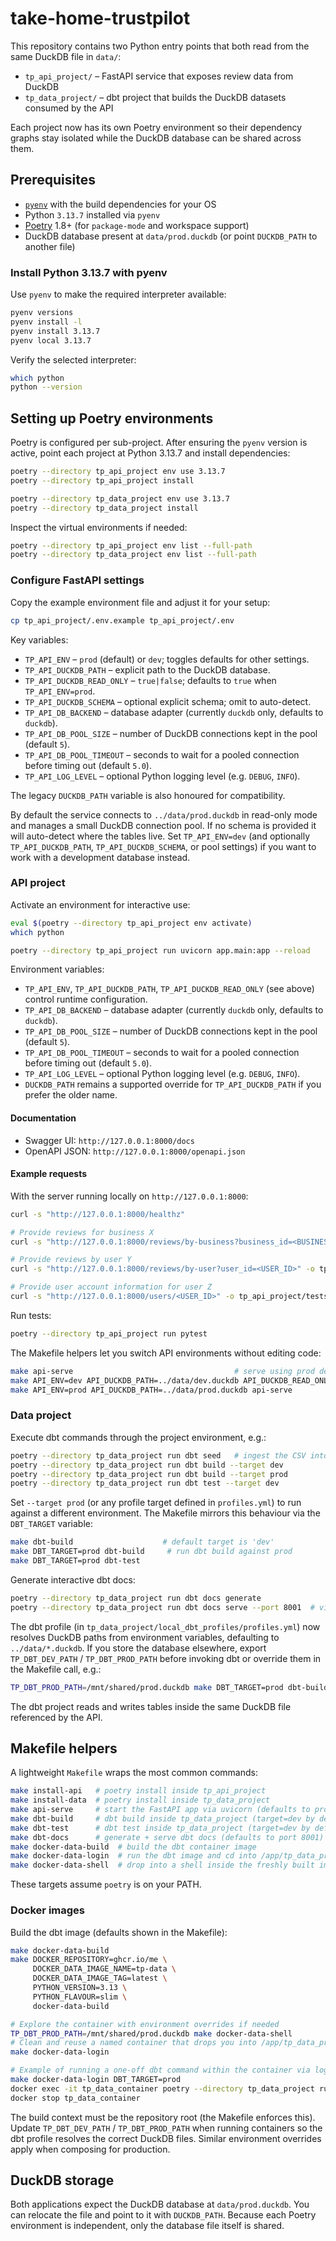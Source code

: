 # take-home-trustpilot

This repository contains two Python entry points that both read from the same DuckDB file in `data/`:

- `tp_api_project/` – FastAPI service that exposes review data from DuckDB
- `tp_data_project/` – dbt project that builds the DuckDB datasets consumed by the API

Each project now has its own Poetry environment so their dependency graphs stay isolated while the DuckDB database can be shared across them.

## Prerequisites

- [`pyenv`](https://github.com/pyenv/pyenv) with the build dependencies for your OS
- Python `3.13.7` installed via `pyenv`
- [Poetry](https://python-poetry.org/) 1.8+ (for `package-mode` and workspace support)
- DuckDB database present at `data/prod.duckdb` (or point `DUCKDB_PATH` to another file)

### Install Python 3.13.7 with pyenv

Use `pyenv` to make the required interpreter available:

```bash
pyenv versions
pyenv install -l
pyenv install 3.13.7
pyenv local 3.13.7
```

Verify the selected interpreter:

```bash
which python
python --version
```

## Setting up Poetry environments

Poetry is configured per sub-project. After ensuring the `pyenv` version is active, point each project at Python 3.13.7 and install dependencies:

```bash
poetry --directory tp_api_project env use 3.13.7
poetry --directory tp_api_project install

poetry --directory tp_data_project env use 3.13.7
poetry --directory tp_data_project install
```

Inspect the virtual environments if needed:

```bash
poetry --directory tp_api_project env list --full-path
poetry --directory tp_data_project env list --full-path
```

### Configure FastAPI settings

Copy the example environment file and adjust it for your setup:

```bash
cp tp_api_project/.env.example tp_api_project/.env
```

Key variables:

- `TP_API_ENV` – `prod` (default) or `dev`; toggles defaults for other settings.
- `TP_API_DUCKDB_PATH` – explicit path to the DuckDB database.
- `TP_API_DUCKDB_READ_ONLY` – `true|false`; defaults to `true` when `TP_API_ENV=prod`.
- `TP_API_DUCKDB_SCHEMA` – optional explicit schema; omit to auto-detect.
- `TP_API_DB_BACKEND` – database adapter (currently `duckdb` only, defaults to `duckdb`).
- `TP_API_DB_POOL_SIZE` – number of DuckDB connections kept in the pool (default `5`).
- `TP_API_DB_POOL_TIMEOUT` – seconds to wait for a pooled connection before timing out (default `5.0`).
- `TP_API_LOG_LEVEL` – optional Python logging level (e.g. `DEBUG`, `INFO`).

The legacy `DUCKDB_PATH` variable is also honoured for compatibility.

By default the service connects to `../data/prod.duckdb` in read-only mode and manages a
small DuckDB connection pool. If no schema is provided it will auto-detect where the tables
live. Set `TP_API_ENV=dev` (and optionally `TP_API_DUCKDB_PATH`, `TP_API_DUCKDB_SCHEMA`, or
pool settings) if you want to work with a development database instead.

### API project

Activate an environment for interactive use:

```bash
eval $(poetry --directory tp_api_project env activate)
which python
```

```bash
poetry --directory tp_api_project run uvicorn app.main:app --reload
```

Environment variables:

- `TP_API_ENV`, `TP_API_DUCKDB_PATH`, `TP_API_DUCKDB_READ_ONLY` (see above) control runtime configuration.
- `TP_API_DB_BACKEND` – database adapter (currently `duckdb` only, defaults to `duckdb`).
- `TP_API_DB_POOL_SIZE` – number of DuckDB connections kept in the pool (default `5`).
- `TP_API_DB_POOL_TIMEOUT` – seconds to wait for a pooled connection before timing out (default `5.0`).
- `TP_API_LOG_LEVEL` – optional Python logging level (e.g. `DEBUG`, `INFO`).
- `DUCKDB_PATH` remains a supported override for `TP_API_DUCKDB_PATH` if you prefer the older name.

#### Documentation

- Swagger UI: `http://127.0.0.1:8000/docs`
- OpenAPI JSON: `http://127.0.0.1:8000/openapi.json`

#### Example requests

With the server running locally on `http://127.0.0.1:8000`:

```bash
curl -s "http://127.0.0.1:8000/healthz"

# Provide reviews for business X
curl -s "http://127.0.0.1:8000/reviews/by-business?business_id=<BUSINESS_ID>" -o tp_api_project/tests/data/business.csv

# Provide reviews by user Y
curl -s "http://127.0.0.1:8000/reviews/by-user?user_id=<USER_ID>" -o tp_api_project/tests/data/user_reviews.csv

# Provide user account information for user Z
curl -s "http://127.0.0.1:8000/users/<USER_ID>" -o tp_api_project/tests/data/user_info.csv
```

Run tests:

```bash
poetry --directory tp_api_project run pytest
```

The Makefile helpers let you switch API environments without editing code:

```bash
make api-serve                                    # serve using prod defaults
make API_ENV=dev API_DUCKDB_PATH=../data/dev.duckdb API_DUCKDB_READ_ONLY=false api-serve
make API_ENV=prod API_DUCKDB_PATH=../data/prod.duckdb api-serve
```

### Data project

Execute dbt commands through the project environment, e.g.:

```bash
poetry --directory tp_data_project run dbt seed   # ingest the CSV into DuckDB
poetry --directory tp_data_project run dbt build --target dev
poetry --directory tp_data_project run dbt build --target prod
poetry --directory tp_data_project run dbt test --target dev
```

Set `--target prod` (or any profile target defined in `profiles.yml`) to run against a
different environment. The Makefile mirrors this behaviour via the `DBT_TARGET` variable:

```bash
make dbt-build                    # default target is 'dev'
make DBT_TARGET=prod dbt-build     # run dbt build against prod
make DBT_TARGET=prod dbt-test
```

Generate interactive dbt docs:

```bash
poetry --directory tp_data_project run dbt docs generate
poetry --directory tp_data_project run dbt docs serve --port 8001  # visit http://127.0.0.1:8001
```

The dbt profile (in `tp_data_project/local_dbt_profiles/profiles.yml`) now resolves DuckDB
paths from environment variables, defaulting to `../data/*.duckdb`. If you store the
database elsewhere, export `TP_DBT_DEV_PATH` / `TP_DBT_PROD_PATH` before invoking dbt or
override them in the Makefile call, e.g.:

```bash
TP_DBT_PROD_PATH=/mnt/shared/prod.duckdb make DBT_TARGET=prod dbt-build
```

The dbt project reads and writes tables inside the same DuckDB file referenced by the API.

## Makefile helpers

A lightweight `Makefile` wraps the most common commands:

```bash
make install-api   # poetry install inside tp_api_project
make install-data  # poetry install inside tp_data_project
make api-serve     # start the FastAPI app via uvicorn (defaults to prod)
make dbt-build     # dbt build inside tp_data_project (target=dev by default)
make dbt-test      # dbt test inside tp_data_project (target=dev by default)
make dbt-docs      # generate + serve dbt docs (defaults to port 8001)
make docker-data-build  # build the dbt container image
make docker-data-login  # run the dbt image and cd into /app/tp_data_project
make docker-data-shell  # drop into a shell inside the freshly built image
```

These targets assume `poetry` is on your PATH.

### Docker images

Build the dbt image (defaults shown in the Makefile):

```bash
make docker-data-build
make DOCKER_REPOSITORY=ghcr.io/me \
     DOCKER_DATA_IMAGE_NAME=tp-data \
     DOCKER_DATA_IMAGE_TAG=latest \
     PYTHON_VERSION=3.13 \
     PYTHON_FLAVOUR=slim \
     docker-data-build

# Explore the container with environment overrides if needed
TP_DBT_PROD_PATH=/mnt/shared/prod.duckdb make docker-data-shell
# Clean and reuse a named container that drops you into /app/tp_data_project
make docker-data-login

# Example of running a one-off dbt command within the container via login target
make docker-data-login DBT_TARGET=prod
docker exec -it tp_data_container poetry --directory tp_data_project run dbt test --target prod
docker stop tp_data_container
```

The build context must be the repository root (the Makefile enforces this). Update
`TP_DBT_DEV_PATH` / `TP_DBT_PROD_PATH` when running containers so the dbt profile resolves
the correct DuckDB files. Similar environment overrides apply when composing for
production.

## DuckDB storage

Both applications expect the DuckDB database at `data/prod.duckdb`. You can relocate the file and point to it with `DUCKDB_PATH`. Because each Poetry environment is independent, only the database file itself is shared.
